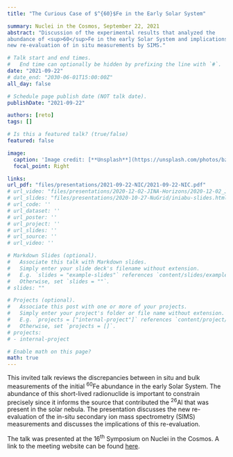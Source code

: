 ```yaml
---
title: "The Curious Case of $^{60}$Fe in the Early Solar System"

summary: Nuclei in the Cosmos, September 22, 2021
abstract: "Discussion of the experimental results that analyzed the
abundance of <sup>60</sup>Fe in the early Solar System and implications a
new re-evaluation of in situ measurements by SIMS."

# Talk start and end times.
#   End time can optionally be hidden by prefixing the line with `#`.
date: "2021-09-22"
# date_end: "2030-06-01T15:00:00Z"
all_day: false

# Schedule page publish date (NOT talk date).
publishDate: "2021-09-22"

authors: [reto]
tags: []

# Is this a featured talk? (true/false)
featured: false

image:
  caption: 'Image credit: [**Unsplash**](https://unsplash.com/photos/bzdhc5b3Bxs)'
  focal_point: Right

links:
url_pdf: "files/presentations/2021-09-22-NIC/2021-09-22-NIC.pdf"
# url_video: "files/presentations/2020-12-02-JINA-Horizons/2020-12-02_JINA_Horizons.pdf"
# url_slides: "files/presentations/2020-10-27-NuGrid/iniabu-slides.html"
# url_code: ''
# url_dataset: ''
# url_poster: ''
# url_project: ''
# url_slides: ''
# url_source: ''
# url_video: ''

# Markdown Slides (optional).
#   Associate this talk with Markdown slides.
#   Simply enter your slide deck's filename without extension.
#   E.g. `slides = "example-slides"` references `content/slides/example-slides.md`.
#   Otherwise, set `slides = ""`.
# slides: ""

# Projects (optional).
#   Associate this post with one or more of your projects.
#   Simply enter your project's folder or file name without extension.
#   E.g. `projects = ["internal-project"]` references `content/project/deep-learning/index.md`.
#   Otherwise, set `projects = []`.
# projects:
# - internal-project

# Enable math on this page?
math: true
---
```


This invited talk reviews the discrepancies between in situ and bulk measurements
of the initial <sup>60</sup>Fe abundance in the early Solar System. The 
abundance of this short-lived radionuclide is important to constrain precisely
since it informs the source that contributed the <sup>26</sup>Al that was present
in the solar nebula. The presentation discusses the new re-evaluation of the
in-situ secondary ion mass spectrometry (SIMS) measurements and discusses
the implications of this re-evaluation.


The talk was presented at the 16<sup>th</sup> Symposium on Nuclei in the Cosmos.
A link to the meeting website can be found
<a href="https://indico.juna.ac.cn/event/1/" target="_blank">here</a>.

